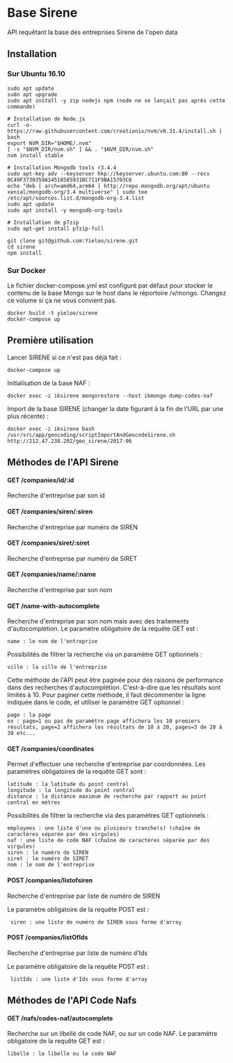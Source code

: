 # Base Sirene

API requêtant la base des entreprises Sirene de l'open data

## Installation

### Sur Ubuntu 16.10

    sudo apt update
    sudo apt upgrade
    sudo apt install -y zip nodejs npm (node ne se lançait pas après cette commande)
    
    # Installation de Node.js
    curl -o- https://raw.githubusercontent.com/creationix/nvm/v0.31.4/install.sh | bash
    export NVM_DIR="$HOME/.nvm"
    [ -s "$NVM_DIR/nvm.sh" ] && . "$NVM_DIR/nvm.sh"
    nvm install stable
    
    # Installation Mongodb tools r3.4.4 
    sudo apt-key adv --keyserver hkp://keyserver.ubuntu.com:80 --recv 0C49F3730359A14518585931BC711F9BA15703C6
    echo "deb [ arch=amd64,arm64 ] http://repo.mongodb.org/apt/ubuntu xenial/mongodb-org/3.4 multiverse" | sudo tee /etc/apt/sources.list.d/mongodb-org-3.4.list
    sudo apt update
    sudo apt install -y mongodb-org-tools
    
    # Installation de p7zip
    sudo apt-get install p7zip-full
    
    git clone git@github.com:Yieloo/sirene.git
    cd sirene
    npm install
    
### Sur Docker

Le fichier docker-compose.yml est configuré par défaut pour stocker le contenu de la base Mongo sur le host dans
le réportoire /v/mongo. Changez ce volume si ça ne vous convient pas.

    docker build -t yieloo/sirene
    docker-compose up

## Première utilisation

Lancer SIRENE si ce n'est pas déjà fait :

    docker-compose up
    
Initialisation de la base NAF :

    docker exec -i iksirene mongorestore --host ikmongo dump-codes-naf

Import de la base SIRENE (changer la date figurant à la fin de l'URL par une plus récente) :

    docker exec -i iksirene bash /usr/src/app/geocoding/scriptImportAndGeocodeSirene.sh http://212.47.238.202/geo_sirene/2017-06

## Méthodes de l'API Sirene
   
#### GET /companies/id/:id
Recherche d'entreprise par son id
   
#### GET /companies/siren/:siren
Recherche d'entreprise par numéro de SIREN
 
#### GET /companies/siret/:siret
Recherche d'entreprise par numéro de SIRET

#### GET /companies/name/:name
Recherche d'entreprise par son nom

#### GET /name-with-autocomplete
Recherche d'entreprise par son nom mais avec des traitements d'autocomplétion. Le paramètre obligatoire de la requête GET est :

    name : le nom de l'entreprise

Possibilités de filtrer la recherche via un paramètre GET optionnels :

    ville : la ville de l'entreprise

Cette méthode de l'API peut être paginée pour des raisons de performance dans des recherches d'autocomplétion. C'est-à-dire que les résultats sont limités à 10.
Pour paginer cette méthode, il faut décommenter la ligne indiquée dans le code, et utiliser le paramètre GET optionnel :

    page : la page
    ex : page=1 ou pas de paramètre page affichera les 10 premiers résultats, page=2 affichera les résultats de 10 à 20, pages=3 de 20 à 30 etc...

#### GET /companies/coordinates
Permet d'effectuer une recherche d'entreprise par coordonnées. Les paramètres obligatoires de la requête GET  sont :

    latitude : la latitude du point central
    longitude : la longitude du point central
    distance : la distance maximum de recherche par rapport au point central en mètres
    
Possibilités de filtrer la recherche via des paramètres GET optionnels :

    employees : une liste d'une ou plusieurs tranche(s) (chaîne de caractères séparée par des virgules)
    naf : une liste de code NAF (chaîne de caractères séparée par des virgules)
    siren : le numéro de SIREN
    siret : le numéro de SIRET
    nom : le nom de l'entreprise
    

#### POST /companies/listofsiren
Recherche d'entreprise par liste de numéro de SIREN

Le paramètre obligatoire de la requête POST est :

     siren : une liste de numéro de SIREN sous forme d'array

#### POST /companies/listOfIds
Recherche d'entreprise par liste de numéro d'Ids

Le paramètre obligatoire de la requête POST est :

     listIds : une liste d'Ids sous forme d'array


## Méthodes de l'API Code Nafs
    
    
#### GET /nafs/codes-naf/autocomplete
Recherche sur un libellé de code NAF, ou sur un code NAF. Le paramètre obligatoire de la requête GET est :

    libelle : le libelle ou le code NAF
